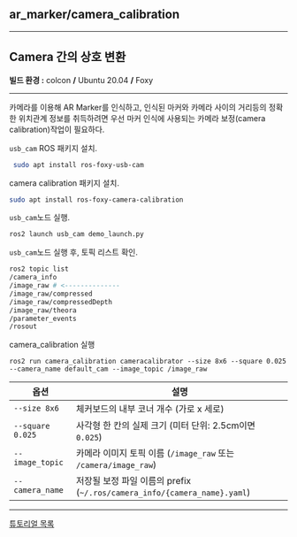 ## ar_marker/camera_calibration 



---

## Camera 간의 상호 변환  



**빌드 환경 :**  colcon **/** Ubuntu 20.04 **/** Foxy

---

카메라를 이용해 AR Marker를 인식하고, 인식된 마커와 카메라 사이의 거리등의 정확한 위치관계 정보를 취득하려면 우선 마커 인식에 사용되는 카메라 보정(camera calibration)작업이 필요하다.

`usb_cam` ROS 패키지 설치.

```bash
 sudo apt install ros-foxy-usb-cam
```

camera calibration 패키지 설치.

```bash
sudo apt install ros-foxy-camera-calibration
```



`usb_cam`노드 실행.

```bash
ros2 launch usb_cam demo_launch.py
```

`usb_cam`노드 실행 후, 토픽 리스트 확인.


```bash
ros2 topic list 
/camera_info
/image_raw # <--------------
/image_raw/compressed
/image_raw/compressedDepth
/image_raw/theora
/parameter_events
/rosout
```



camera_calibration 실행

```
ros2 run camera_calibration cameracalibrator --size 8x6 --square 0.025 --camera_name default_cam --image_topic /image_raw

```



| 옵션             | 설명                                                         |
| ---------------- | ------------------------------------------------------------ |
| `--size 8x6`     | 체커보드의 내부 코너 개수 (가로 x 세로)                      |
| `--square 0.025` | 사각형 한 칸의 실제 크기 (미터 단위: 2.5cm이면 `0.025`)      |
| `--image_topic`  | 카메라 이미지 토픽 이름 (`/image_raw` 또는 `/camera/image_raw`) |
| `--camera_name`  | 저장될 보정 파일 이름의 prefix (`~/.ros/camera_info/{camera_name}.yaml`) |







---



[튜토리얼 목록](../README.md) 








